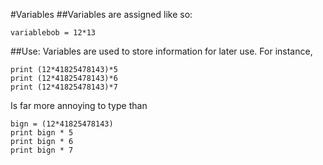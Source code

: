 #Variables
##Variables are assigned like so:
```
variablebob = 12*13
```

##Use:
Variables are used to store information for later use. For instance,
```
print (12*41825478143)*5
print (12*41825478143)*6
print (12*41825478143)*7
```
Is far more annoying to type than
```
bign = (12*41825478143)
print bign * 5
print bign * 6
print bign * 7
```